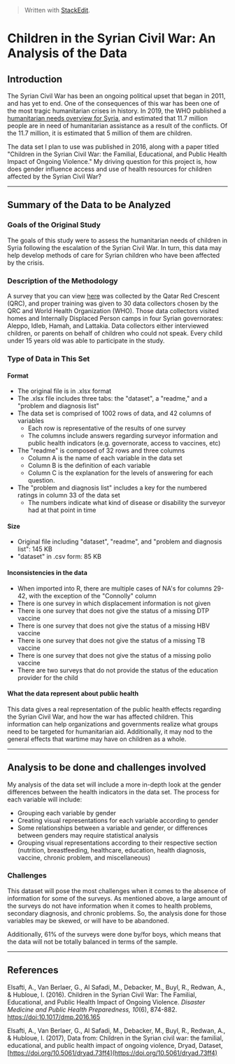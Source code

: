 ﻿


> Written with [StackEdit](https://stackedit.io/).
# Children in the Syrian Civil War: An Analysis of the Data
 ## Introduction
The Syrian Civil War has been an ongoing political upset that began in 2011, and has yet to end. One of the consequences of this war has been one of the most tragic humanitarian crises in history. In 2019, the WHO published a [humanitarian needs overview for Syria](https://reliefweb.int/sites/reliefweb.int/files/resources/2019_Syr_HNO_Full.pdf), and estimated that 11.7 million people are in need of humanitarian assistance as a result of the conflicts. Of the 11.7 million, it is estimated that 5 million of them are children. 

The data set I plan to use was published in 2016, along with a paper titled "Children in the Syrian Civil War: the Familial, Educational, and Public Health Impact of Ongoing Violence." My driving question for this project is, how does gender influence access and use of health resources for children affected by the Syrian Civil War?

<hr>

## Summary of the Data to be Analyzed

### Goals of the Original Study
The goals of this study were to assess the humanitarian needs of children in Syria following the escalation of the Syrian Civil War. In turn, this data may help develop methods of care for Syrian children who have been affected by the crisis. 

### Description of the Methodology
A survey that you can view [here](https://www.cambridge.org/core/journals/disaster-medicine-and-public-health-preparedness/article/children-in-the-syrian-civil-war-the-familial-educational-and-public-health-impact-of-ongoing-violence/A7CC15D863191359990082151EC66186#supplementary-materials) was collected by the Qatar Red Crescent (QRC), and proper training was given to 30 data collectors chosen by the QRC and World Health Organization (WHO). Those data collectors visited homes and Internally Displaced Person camps in four Syrian governorates: Aleppo, Idleb, Hamah, and Lattakia. Data collectors either interviewed children, or parents on behalf of children who could not speak. Every child under 15 years old was able to participate in the study. 

### Type of Data in This Set 
#### Format
* The original file is in .xlsx format
* The .xlsx file includes three tabs: the "dataset", a "readme," and a "problem and diagnosis list"
* The data set is comprised of 1002 rows of data, and 42 columns of variables
	* Each row is representative of the results of one survey
	* The columns include answers regarding surveyor information and public health indicators (e.g. governorate, access to vaccines, etc)
* The "readme" is composed of 32 rows and three columns
	* Column A is the name of each variable in the data set
	* Column B is the definition of each variable
	* Column C is the explanation for the levels of answering for each question. 
* The "problem and diagnosis list" includes a key for the numbered ratings in column 33 of the data set
	* The numbers indicate what kind of disease or disability the surveyor had at that point in time 
#### Size
* Original file including "dataset", "readme", and "problem and diagnosis list": 145 KB
* "dataset" in .csv form: 85 KB
#### Inconsistencies in the data
* When imported into R, there are multiple cases of NA's for columns 29-42, with the exception of the "Connolly" column
*  There is one survey in which displacement information is not given
* There is one survey that does not give the status of a missing DTP vaccine
* There is one survey that does not give the status of a missing HBV vaccine
* There is one survey that does not give the status of a missing TB vaccine
* There is one survey that does not give the status of a missing polio vaccine
* There are two surveys that do not provide the status of the education provider for the child

#### What the data represent about public health
This data gives a real representation of the public health effects regarding the Syrian Civil War, and how the war has affected children. This information can help organizations and governments realize what groups need to be targeted for humanitarian aid. Additionally, it may nod to the general effects that wartime may have on children as a whole. 


<hr>

##  Analysis to be done and challenges involved
My analysis of the data set will include a more in-depth look at the gender differences between the health indicators in the data set. The process for each variable will include:
* Grouping each variable by gender
* Creating visual representations for each variable according to gender
* Some relationships between a variable and gender, or differences between genders may require statistical analysis
* Grouping visual representations according to their respective section (nutrition, breastfeeding, healthcare, education, health diagnosis, vaccine, chronic problem, and miscellaneous)
### Challenges
This dataset will pose the most challenges when it comes to the absence of information for some of the surveys. As mentioned above, a large amount of the surveys do not have information when it comes to health problems, secondary diagnosis, and chronic problems. So, the analysis done for those variables may be skewed, or will have to be abandoned. 

Additionally, 61% of the surveys were done by/for boys, which means that the data will not be totally balanced in terms of the sample. 

<hr>

## References

Elsafti, A., Van Berlaer, G., Al Safadi, M., Debacker, M., Buyl, R., Redwan, A., & Hubloue, I. (2016). Children in the Syrian Civil War: The Familial, Educational, and Public Health Impact of Ongoing Violence. _Disaster Medicine and Public Health Preparedness,_  _10_(6), 874-882.  [https://doi:10.1017/dmp.2016.165 ](https://www.cambridge.org/core/journals/disaster-medicine-and-public-health-preparedness/article/children-in-the-syrian-civil-war-the-familial-educational-and-public-health-impact-of-ongoing-violence/A7CC15D863191359990082151EC66186#article)

Elsafti, A., Van Berlaer, G., Al Safadi, M., Debacker, M., Buyl, R., Redwan, A., & Hubloue, I. (2017), Data from: Children in the Syrian civil war: the familial, educational, and public health impact of ongoing violence, Dryad, Dataset, [https://doi.org/10.5061/dryad.73ff4](https://doi.org/10.5061/dryad.73ff4)

